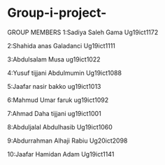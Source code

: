 # Group-i-project-
GROUP MEMBERS
1:Sadiya Saleh Gama Ug19ict1172

2:Shahida anas Galadanci Ug19ict1111

3:Abdulsalam Musa ug19ict1022

4:Yusuf tijjani Abdulmumin Ug19ict1088

5:Jaafar nasir bakko ug19ict1013

6:Mahmud Umar faruk ug19ict1092

7:Ahmad Daha tijjani ug19ict1001

8:Abduljalal Abdulhasib Ug19ict1060

9:Abdurrahman Alhaji Rabiu Ug20ict2098

10:Jaafar Hamidan Adam Ug19ict1141
